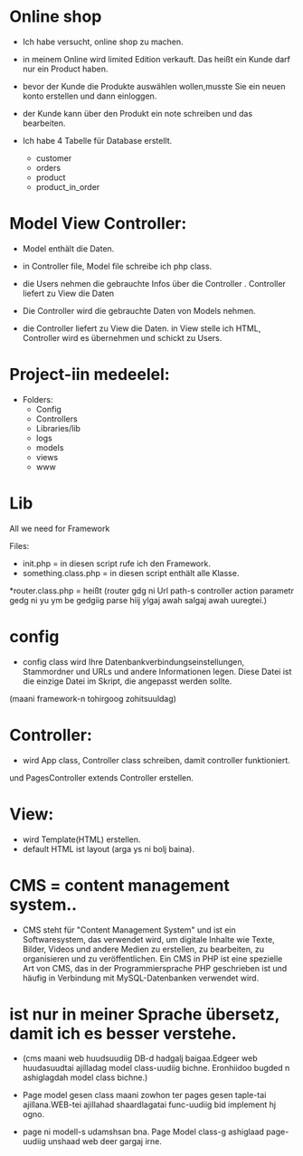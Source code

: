 # Online shop

* Ich habe versucht, online shop zu machen.
 * in meinem Online wird limited Edition verkauft. Das heißt ein Kunde darf nur ein Product haben. 
 * bevor der Kunde die Produkte auswählen wollen,musste Sie ein neuen konto erstellen und dann einloggen.
 * der Kunde kann über den Produkt ein note schreiben und das bearbeiten.
 
* Ich habe 4 Tabelle für Database erstellt.
   * customer
   * orders
   * product
   * product_in_order




# Model View Controller:

* Model enthält die Daten.

* in Controller file, Model file schreibe ich php class.

* die Users nehmen die gebrauchte Infos über  die Controller .
 Controller liefert zu View die Daten 

* Die Controller wird die gebrauchte Daten von Models nehmen.

* die Controller liefert zu View die Daten. in View stelle ich HTML, Controller wird es übernehmen und schickt zu Users.

# Project-iin medeelel:

* Folders: 
    * Config
    * Controllers
    * Libraries/lib
    * logs
    * models
    * views
    * www

# Lib 
 All we need for Framework

Files:
* init.php = in diesen script rufe ich den Framework.
* something.class.php = in diesen script enthält alle Klasse.

*router.class.php = heißt (router gdg ni Url path-s controller action parametr gedg ni yu ym be gedgiig parse hiij ylgaj awah salgaj awah uuregtei.)

 

# config

* config class wird Ihre Datenbankverbindungseinstellungen, Stammordner und URLs und andere Informationen legen. Diese Datei ist die einzige Datei im Skript, die angepasst werden sollte.

(maani framework-n tohirgoog zohitsuuldag)

# Controller:
 
 * wird App class, Controller class schreiben, damit controller funktioniert.

 und PagesController extends Controller erstellen.




 # View:
   * wird Template(HTML) erstellen.
   * default HTML ist layout
   (arga ys ni bolj baina).


  

  
  # CMS = content management system..

  * CMS steht für "Content Management System" und ist ein Softwaresystem, das verwendet wird, um digitale Inhalte wie Texte, Bilder, Videos und andere Medien zu erstellen, zu bearbeiten, zu organisieren und zu veröffentlichen. Ein CMS in PHP ist eine spezielle Art von CMS, das in der Programmiersprache PHP geschrieben ist und häufig in Verbindung mit MySQL-Datenbanken verwendet wird.

# ist nur in meiner Sprache übersetz, damit ich es besser verstehe.
   * (cms maani web huudsuudiig DB-d hadgalj baigaa.Edgeer web huudasuudtai ajilladag model class-uudiig bichne. Eronhiidoo bugded n ashiglagdah model class bichne.)

   * Page model gesen class maani zowhon ter pages gesen taple-tai ajillana.WEB-tei ajillahad shaardlagatai func-uudiig bid implement hj ogno.

   * page ni modell-s udamshsan bna. Page Model class-g ashiglaad page-uudiig unshaad web deer  gargaj irne.
